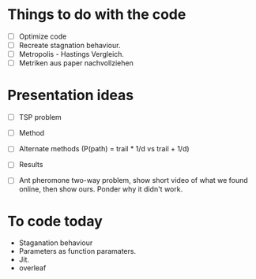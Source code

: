 # Things to do with the code
- [ ] Optimize code
- [ ] Recreate stagnation behaviour.
- [ ] Metropolis - Hastings Vergleich.
- [ ] Metriken aus paper nachvollziehen

# Presentation ideas
- [ ] TSP problem
- [ ] Method
- [ ] Alternate methods  (P(path) = trail * 1/d vs trail + 1/d)
- [ ] Results
- [ ] Ant pheromone two-way problem, show short video of what we found online, then show ours. Ponder why it didn't work.


# To code today
- Staganation behaviour
- Parameters as function paramaters.
- Jit.
- overleaf
